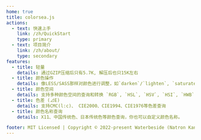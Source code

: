 ```yaml
---
home: true
title: colorsea.js
actions:
  - text: 快速上手
    link: /zh/QuickStart
    type: primary
  - text: 项目简介
    link: /zh/about/
    type: secondary
features:
  - title: 轻量
    details: 通过GZIP压缩后只有5.7K, 解压后也只15K左右
  - title: 颜色操作
    details: 像LESS/SASS那样对颜色进行调整，如`darken`/`lighten`, `saturate`/`desaturate`, `spin`, `fadeIn`/`fadeOut`, `mix`等方法，单简易上手
  - title: 颜色空间
    details: 支持多种颜色空间的查询和转换 `RGB`, `HSL`, `HSV`, `HSI`, `HWB`, `XYZ`, `LAB`, `LCH`, `xyY`
  - title: 色差 (⊿E)
    details: 支持CMC(l:c)、 CIE2000、CIE1994、CIE1976等色差查询
  - title: 颜色名称查询
    details: X11、中国传统色、日本传统色等颜色查询，你也可以自定义颜色名称。

footer: MIT Licensed | Copyright © 2022-present Waterbeside (Natron Kan)
---
```

